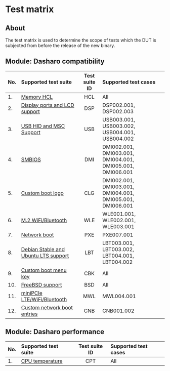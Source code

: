 # Test matrix

## About

The test matrix is used to determine the scope of tests which the DUT is
subjected from before the release of the new binary.

## Module: Dasharo compatibility

| No.  | Supported test suite                              | Test suite ID | Supported test cases                 |
|:-----|:--------------------------------------------------|:-------------:|:-------------------------------------|
| 1.   | [Memory HCL][HCL]                                 | HCL           | All                                  |
| 2.   | [Display ports and LCD support][DSP]              | DSP           | DSP002.001, DSP002.003               |
| 3.   | [USB HID and MSC Support][USB]                    | USB           | USB003.001, USB003.002, USB004.001, USB004.002 |
| 4.   | [SMBIOS][DMI]                                     | DMI           | DMI002.001, DMI003.001, DMI004.001, DMI005.001, DMI006.001 |
| 5.   | [Custom boot logo][CLG]                           | CLG           | DMI002.001, DMI003.001, DMI004.001, DMI005.001, DMI006.001 |
| 6.   | [M.2 WiFi/Bluetooth][WLE]                         | WLE           | WLE001.001, WLE002.001, WLE003.001   |
| 7.   | [Network boot][PXE]                               | PXE           | PXE007.001                           |
| 8.   | [Debian Stable and Ubuntu LTS support][LBT]       | LBT           | LBT003.001, LBT003.002, LBT004.001, LBT004.002|
| 9.   | [Custom boot menu key][CBK]                       | CBK           | All                                  |
| 10.  | [FreeBSD support][BSD]                            | BSD           | All                                  |
| 11.  | [miniPCIe LTE/WiFi/Bluetooth][MWL]                | MWL           | MWL004.001                           |
| 12.  | [Custom network boot entries][CNB]                | CNB           | CNB001.002                           |

[HCL]: ../../unified-test-documentation/dasharo-compatibility/301-memory-hcl.md
[DSP]: ../../unified-test-documentation/dasharo-compatibility/31E-display-ports-and-lcd.md
[USB]: ../../unified-test-documentation/dasharo-compatibility/306-usb-hid-and-msc-support.md
[DMI]: ../../unified-test-documentation/dasharo-compatibility/31L-smbios.md
[CLG]: ../../unified-test-documentation/dasharo-compatibility/304-custom-logo.md
[MWL]: ../../unified-test-documentation/dasharo-compatibility/31K-minipcie-verification.md
[WLE]: ../../unified-test-documentation/dasharo-compatibility/318-m2-wifi-bluetooth.md
[PXE]: ../../unified-test-documentation/dasharo-compatibility/315-network-boot.md
[LBT]: ../../unified-test-documentation/dasharo-compatibility/308-debian-stable-and-ubuntu-lts-support.md
[CBK]: ../../unified-test-documentation/dasharo-compatibility/303-custom-boot-menu-key.md
[BSD]: ../../unified-test-documentation/dasharo-compatibility/307-freebsd-support.md
[CNB]: ../../unified-test-documentation/dasharo-compatibility/30A-custom-network-boot-entries.md

## Module: Dasharo performance

| No.  | Supported test suite                              | Test suite ID | Supported test cases                 |
|:-----|:--------------------------------------------------|:-------------:|:-------------------------------------|
| 1.   | [CPU temperature][CPT]                            | CPT           | All                                  |

[CPT]: ../../unified-test-documentation/dasharo-performance/401-cpu-temperature.md
